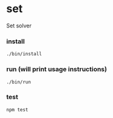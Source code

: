 # set
Set solver

### install
`./bin/install`

### run (will print usage instructions)
`./bin/run`

### test
`npm test`
